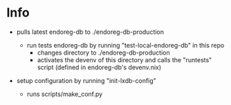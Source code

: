# Info

- pulls latest endoreg-db to ./endoreg-db-production

  - run tests endoreg-db by running "test-local-endoreg-db" in this repo
    - changes directory to ./endoreg-db-production
    - activates the devenv of this directory and calls the "runtests" script (defined in endoreg-db's devenv.nix)

- setup configuration by running "init-lxdb-config"
  - runs scripts/make_conf.py
